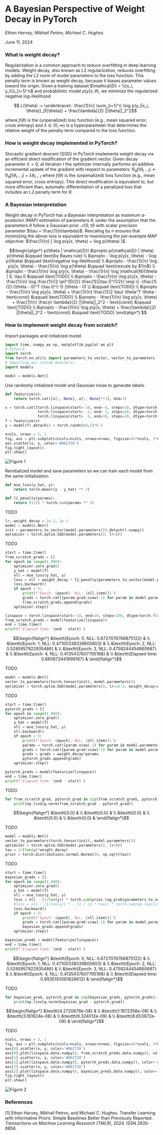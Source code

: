 # A Bayesian Perspective of Weight Decay in PyTorch

*Ethan Harvey, Mikhail Petrov, Michael C. Hughes*

June 11, 2024

### What is weight decay?

Regularization is a common approach to reduce overfitting in deep learning models. Weight decay, also known as L2 regularization, reduces overfitting by adding the L2 norm of model parameters to the loss function. This penalty term is known as weight decay, because it biases parameter values toward the origin. Given a training dataset $\mathcal{D} = \\{x_i, y_i\\}_{i=1}^n$ and probabilistic model $p(y|x, \theta)$, we minimize the regularized negative log-likelihood

```math
    L(\theta) := \underbrace{- \frac{1}{n} \sum_{i=1}^n \log p(y_i|x_i, \theta)}_{f(\theta)}  + \frac{\lambda}{2} ||\theta||_2^2
```

where $f(\theta)$ is the (unpenalized) loss function (e.g., mean squared error, cross entropy) and $\lambda \in [0, \infty)$ is a hyperparameter that determines the relative weight of the penalty term compared to the loss function.

### How is weight decay implemented in PyTorch?

Stocastic gradient descent (SGD) in PyTorch implements weight decay via an efficient direct modification of the gradient vector. Given decay parameter $\lambda > 0$, at iteration $t$ the optimizer internally performs an additive incremental update of the gradient with respect to parameters: $\nabla_\theta f(\theta_{t-1}) \leftarrow \nabla_\theta f(\theta_{t-1}) + \lambda \theta_{t-1}$ where $f(\theta)$ is the (unpenalized) loss function (e.g., mean squared error, cross entropy). This direct modification is equivalent to, but more efficient than, automatic differentiation of a penalized loss that includes an L2 penalty term for $\theta$.

### A Bayesian interpretation

Weight decay in PyTorch has a Bayesian interpretation as maximum a-posteriori (MAP) estimation of parameters $\theta$, under the assumption that the parameters $\theta$ follow a Gaussian prior $\mathcal{N}(0, \tau I)$ with scalar precision parameter $\tau = \frac{1}{n\lambda}$. Rescaling by $n$ ensures that minimizing the above loss is equivalent to maximizing the per-example MAP objective: $\frac{1}{n} [ \log p(y|x, \theta) + \log p(\theta) ]$.

```math
\begin{align*} 
    p(\theta | \mathcal{D}) &\propto p(\mathcal{D} | \theta) p(\theta) &\qquad \text{by Bayes rule} \\
    &\propto - \log p(y|x, \theta) - \log p(\theta) &\qquad \text{negative log-likelihood} \\
    &\propto - \frac{1}{n} \log p(y|x, \theta) - \frac{1}{n} \log p(\theta) &\qquad \text{rescale by $1/n$} \\
    &\propto - \frac{1}{n} \log p(y|x, \theta) - \frac{1}{n} \log \mathcal{N}(\theta | 0, \tau I) &\qquad \text{TODO} \\
    &\propto - \frac{1}{n} \log p(y|x, \theta) - \frac{1}{n} \log \frac{1}{(2 \pi)^{D/2}} \frac{1}{|\tau I|^{1/2}} \exp \{ -\frac{1}{2} (\theta - 0)^T (\tau I)^{-1} (\theta - 0) \} &\qquad \text{TODO} \\
    &\propto - \frac{1}{n} \log p(y|x, \theta) + \frac{1}{n} \frac{1}{2 \tau} \theta^T \theta - \text{const} &\qquad \text{TODO} \\
    &\propto - \frac{1}{n} \log p(y|x, \theta) + \frac{1}{n} \frac{n \lambda}{2} ||\theta||_2^2 - \text{const} &\qquad \text{TODO} \\
    &\propto - \frac{1}{n} \log p(y|x, \theta) + \frac{\lambda}{2} ||\theta||_2^2 - \text{const} &\qquad \text{TODO}
\end{align*} 
```

### How to implement weight decay from scratch?

Import packages and initialized model.
```python
import time, numpy as np, matplotlib.pyplot as plt
# PyTorch
import torch
from torch.nn.utils import parameters_to_vector, vector_to_parameters
# Importing our custom module(s)
import models

model = models.Net()
```

Use randomly initialized model and Gaussian noise to generate labels.
```python
def featurize(x):
    return torch.cat([x[:, None], x[:, None]**2], dim=1)

x = torch.cat([torch.linspace(start=-10, end=-6, steps=20, dtype=torch.float),
               torch.linspace(start= -2, end= 2, steps=20, dtype=torch.float),
               torch.linspace(start=  6, end=10, steps=20, dtype=torch.float)])
f = featurize(x)
y = model(f).detach() + torch.randn(60,1)*0.5

ncols, nrows = 1, 1
fig, axs = plt.subplots(ncols=ncols, nrows=nrows, figsize=(4*ncols, 3*nrows))
axs.scatter(x, y, color='#D62728')
fig.tight_layout()
plt.show()
```

![Figure 1](./img/example_data.png)

Reinitialized model and save parameters so we can train each model from the same initialization.
```python
def mse_loss(y_hat, y):
    return torch.mean((y - y_hat) ** 2)

def l2_penalty(params):
    return (1/2) * torch.sum(params ** 2)
```

TODO
```python
lr, weight_decay = 1e-2, 1e-2
model = models.Net()
init = parameters_to_vector(model.parameters()).detach().numpy()
optimizer = torch.optim.SGD(model.parameters(), lr=lr)
```

TODO
```python
start = time.time()
from_scratch_grads = []
for epoch in range(1_000):
    optimizer.zero_grad()
    y_hat = model(f)
    nll = mse_loss(y_hat, y)
    loss = nll + weight_decay * l2_penalty(parameters_to_vector(model.parameters()))
    loss.backward()
    if epoch < 5:
        print(f'Epoch: {epoch}, NLL: {nll.item()}')
        grads = torch.cat([param.grad.view(-1) for param in model.parameters()]).detach().numpy()
        from_scratch_grads.append(grads)
    optimizer.step()

linspace = torch.linspace(start=-10, end=10, steps=100, dtype=torch.float)
from_scratch_preds = model(featurize(linspace))
end = time.time()
print(f'Elapsed time: {end - start}')
```
```math
\begin{flalign*}
    &\texttt{Epoch: 0, NLL: 0.6727076768875122} & \\
    &\texttt{Epoch: 1, NLL: 0.47100338339805603} & \\
    &\texttt{Epoch: 2, NLL: 0.5295957922935486} & \\
    &\texttt{Epoch: 3, NLL: 0.4758244454860687} & \\
    &\texttt{Epoch: 4, NLL: 0.4135437607765198} & \\
    &\texttt{Elapsed time: 0.880873441696167} &
\end{flalign*}
```

TODO
```python
model = models.Net()
vector_to_parameters(torch.tensor(init), model.parameters())
optimizer = torch.optim.SGD(model.parameters(), lr=1e-2, weight_decay=weight_decay)
```

TODO
```python
start = time.time()
pytorch_grads = []
for epoch in range(1_000):
    optimizer.zero_grad()
    y_hat = model(f)
    nll = mse_loss(y_hat, y) 
    nll.backward()
    if epoch < 5:
        print(f'Epoch: {epoch}, NLL: {nll.item()}')
        params = torch.cat([param.view(-1) for param in model.parameters()]).detach().numpy()
        grads = torch.cat([param.grad.view(-1) for param in model.parameters()]).detach().numpy()
        grads = grads + weight_decay*params
        pytorch_grads.append(grads)
    optimizer.step()

pytorch_preds = model(featurize(linspace))
end = time.time()
print(f'Elapsed time: {end - start}')
```

TODO
```python
for from_scratch_grad, pytorch_grad in zip(from_scratch_grads, pytorch_grads):
    print(np.linalg.norm(from_scratch_grad - pytorch_grad))
```
```math
\begin{flalign*}
    &\texttt{0.0} & \\
    &\texttt{0.0} & \\
    &\texttt{0.0} & \\
    &\texttt{0.0} & \\
    &\texttt{0.0} &
\end{flalign*}
```

TODO
```python
model = models.Net()
vector_to_parameters(torch.tensor(init), model.parameters())
optimizer = torch.optim.SGD(model.parameters(), lr=lr)
tau = 1/(len(y)*weight_decay)
prior = torch.distributions.normal.Normal(0, np.sqrt(tau))
```

TODO
```python
start = time.time()
bayesian_grads = []
for epoch in range(1_000):
    optimizer.zero_grad()
    y_hat = model(f)
    nll = mse_loss(y_hat, y) 
    loss = nll - (1/len(y)) * torch.sum(prior.log_prob(parameters_to_vector(model.parameters())))
    #loss = nll - (1/len(y)) * - (1 / (2 * tau)) * torch.sum(np.log(1/np.sqrt(2 * np.pi * tau)) / - (1 / (2 * tau)) + (parameters_to_vector(model.parameters()) - 0) ** 2)
    loss.backward()
    if epoch < 5:
        print(f'Epoch: {epoch}, NLL: {nll.item()}')
        grads = torch.cat([param.grad.view(-1) for param in model.parameters()]).detach().numpy()
        bayesian_grads.append(grads)
    optimizer.step()

bayesian_preds = model(featurize(linspace))
end = time.time()
print(f'Elapsed time: {end - start}')
```
```math
\begin{flalign*}
    &\texttt{Epoch: 0, NLL: 0.6727076768875122} & \\
    &\texttt{Epoch: 1, NLL: 0.47100338339805603} & \\
    &\texttt{Epoch: 2, NLL: 0.5295957922935486} & \\
    &\texttt{Epoch: 3, NLL: 0.4758244454860687} & \\
    &\texttt{Epoch: 4, NLL: 0.4135437607765198} & \\
    &\texttt{Elapsed time: 0.9935193061828613} &
\end{flalign*}
```

TODO
```python
for bayesian_grad, pytorch_grad in zip(bayesian_grads, pytorch_grads):
    print(np.linalg.norm(bayesian_grad - pytorch_grad))
```
```math
\begin{flalign*}
    &\texttt{4.2720878e-08} & \\
    &\texttt{1.1872358e-08} & \\
    &\texttt{3.161624e-08} & \\
    &\texttt{9.324012e-09} & \\
    &\texttt{8.653672e-09} &
\end{flalign*}
```

TODO
```python
ncols, nrows = 3, 1
fig, axs = plt.subplots(ncols=ncols, nrows=nrows, figsize=(4*ncols, 3*nrows))
axs[0].scatter(x, y, color='#D62728')
axs[0].plot(linspace.data.numpy(), from_scratch_preds.data.numpy(), color='#1F77B4', lw=5)
axs[1].scatter(x, y, color='#D62728')
axs[1].plot(linspace.data.numpy(), pytorch_preds.data.numpy(), color='#1F77B4', lw=5)
axs[2].scatter(x, y, color='#D62728')
axs[2].plot(linspace.data.numpy(), bayesian_preds.data.numpy(), color='#1F77B4', lw=5)
fig.tight_layout()
plt.show()
```

![Figure 2](./img/predictions.png)


### References

[1] Ethan Harvey, Mikhail Petrov, and Michael C. Hughes. Transfer Learning with Informative Priors: Simple Baselines Better than Previously Reported. *Transactions on Machine Learning Research (TMLR)*, 2024. ISSN 2835-8856.
